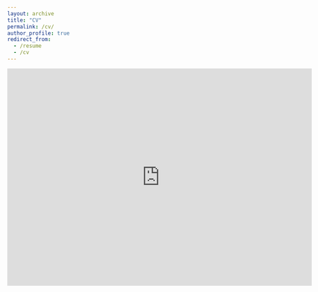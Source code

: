 ```yaml
---
layout: archive
title: "CV"
permalink: /cv/
author_profile: true
redirect_from:
  - /resume
  - /cv
---
```


<embed src="https://github.com/govind-aadithya/govind-aadithya.github.io/blob/master/files/Resume-Govind_Robotics_May23.pdf" width="700" height="500" type="application/pdf">

<!--embed src="https://drive.google.com/viewerng/
viewer?embedded=true&url=https://github.com/govind-aadithya/govind-aadithya.github.io/blob/master/files/Resume-Govind_Robotics_May23.pdf" width="500" height="375"-->
